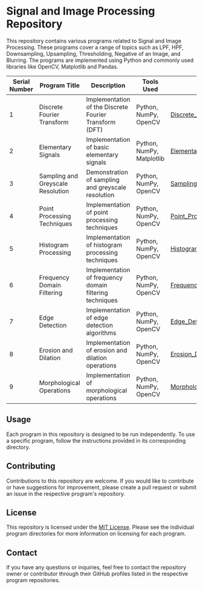# Signal and Image Processing Repository

This repository contains various programs related to Signal and Image Processing. These programs cover a range of topics such as LPF, HPF, Downsampling, Upsampling, Thresholding, Negative of an Image, and Blurring. The programs are implemented using Python and commonly used libraries like OpenCV, Matplotlib and Pandas.



| Serial Number | Program Title                    | Description                                                    | Tools Used                 | Repository Link                                                                                    |
|---------------|---------------------------------|----------------------------------------------------------------|----------------------------|----------------------------------------------------------------------------------------------------|
| 1             | Discrete Fourier Transform      | Implementation of the Discrete Fourier Transform (DFT)         | Python, NumPy, OpenCV      | [Discrete_Fourier_Transform](https://github.com/Haleshot/Signal_Image_Processing/tree/main/Discrete_Fourier_Transform) |
| 2             | Elementary Signals              | Implementation of basic elementary signals                     | Python, NumPy, Matplotlib | [Elementary_Signals](https://github.com/Haleshot/Signal_Image_Processing/tree/main/Elementary_Signals)         |
| 3             | Sampling and Greyscale Resolution| Demonstration of sampling and greyscale resolution              | Python, NumPy, OpenCV      | [Sampling_and_Greyscale_Resolution](https://github.com/Haleshot/Signal_Image_Processing/tree/main/Sampling_and_Greyscale_Resolution) |
| 4             | Point Processing Techniques     | Implementation of point processing techniques                  | Python, NumPy, OpenCV      | [Point_Processing_Techniques](https://github.com/Haleshot/Signal_Image_Processing/tree/main/Point_Processing_Techniques) |
| 5             | Histogram Processing            | Implementation of histogram processing techniques              | Python, NumPy, OpenCV      | [Histogram_Processing](https://github.com/Haleshot/Signal_Image_Processing/tree/main/Histogram_Processing)       |
| 6             | Frequency Domain Filtering      | Implementation of frequency domain filtering techniques        | Python, NumPy, OpenCV      | [Frequency_Domain_Filtering](https://github.com/Haleshot/Signal_Image_Processing/tree/main/Frequency_Domain_Filtering) |
| 7             | Edge Detection                  | Implementation of edge detection algorithms                    | Python, NumPy, OpenCV      | [Edge_Detection](https://github.com/Haleshot/Signal_Image_Processing/tree/main/Edge_Detection)                 |
| 8             | Erosion and Dilation            | Implementation of erosion and dilation operations              | Python, NumPy, OpenCV      | [Erosion_Dilation](https://github.com/Haleshot/Signal_Image_Processing/tree/main/Erosion_Dilation)             |
| 9             | Morphological Operations         | Implementation of morphological operations                     | Python, NumPy, OpenCV      | [Morphological_Operations](https://github.com/Haleshot/Signal_Image_Processing/tree/main/Morphological_Operations) |



## Usage

Each program in this repository is designed to be run independently. To use a specific program, follow the instructions provided in its corresponding directory.

## Contributing

Contributions to this repository are welcome. If you would like to contribute or have suggestions for improvement, please create a pull request or submit an issue in the respective program's repository.

## License

This repository is licensed under the [MIT License](https://opensource.org/licenses/MIT). Please see the individual program directories for more information on licensing for each program.

## Contact

If you have any questions or inquiries, feel free to contact the repository owner or contributor through their GitHub profiles listed in the respective program repositories.
